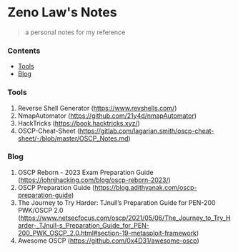 # Zeno Law's Notes
> a personal notes for my reference

### Contents
- [Tools](#tools)
- [Blog](#blog)

### Tools
1. Reverse Shell Generator (https://www.revshells.com/)
1. NmapAutomator (https://github.com/21y4d/nmapAutomator)
1. HackTricks (https://book.hacktricks.xyz/)
1. OSCP-Cheat-Sheet (https://gitlab.com/lagarian.smith/oscp-cheat-sheet/-/blob/master/OSCP_Notes.md)

### Blog
1. OSCP Reborn - 2023 Exam Preparation Guide (https://johnjhacking.com/blog/oscp-reborn-2023/)
1. OSCP Preparation Guide (https://blog.adithyanak.com/oscp-preparation-guide)
1. The Journey to Try Harder: TJnull’s Preparation Guide for PEN-200 PWK/OSCP 2.0 (https://www.netsecfocus.com/oscp/2021/05/06/The_Journey_to_Try_Harder-_TJnull-s_Preparation_Guide_for_PEN-200_PWK_OSCP_2.0.html#section-19-metasploit-framework)
1. Awesome OSCP (https://github.com/0x4D31/awesome-oscp)
